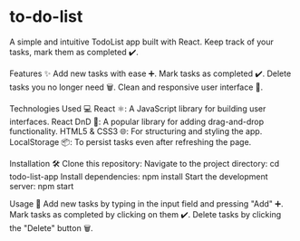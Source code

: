 # to-do-list
A simple and intuitive TodoList app built with React. Keep track of your tasks, mark them as completed ✔️.

Features ✨
Add new tasks with ease ➕.
Mark tasks as completed ✔️.
Delete tasks you no longer need 🗑️.
Clean and responsive user interface 🎨.

Technologies Used 💻
React ⚛️: A JavaScript library for building user interfaces.
React DnD 🎯: A popular library for adding drag-and-drop functionality.
HTML5 & CSS3 🌐: For structuring and styling the app.
LocalStorage 📦: To persist tasks even after refreshing the page.

Installation 🛠️
Clone this repository: 
Navigate to the project directory: cd todo-list-app
Install dependencies: npm install
Start the development server: npm start

Usage 🚀
Add new tasks by typing in the input field and pressing "Add" ➕.
Mark tasks as completed by clicking on them ✔️.
Delete tasks by clicking the "Delete" button 🗑️.
